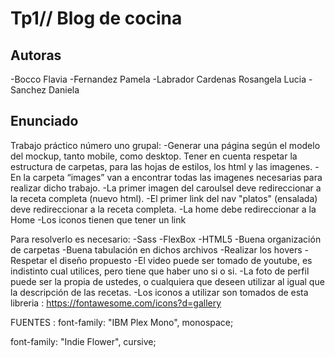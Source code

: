 # Tp1// Blog de cocina
## Autoras
-Bocco Flavia
-Fernandez Pamela
-Labrador Cardenas Rosangela Lucia
-Sanchez Daniela

## Enunciado
Trabajo práctico número uno grupal: -Generar una página según el modelo del mockup, tanto mobile, como desktop. Tener en cuenta respetar la estructura de carpetas, para las hojas de estilos, los html y las imagenes. -En la carpeta “images” van a encontrar todas las imagenes necesarias para realizar dicho trabajo. -La primer imagen del caroulsel deve redireccionar a la receta completa (nuevo html). -El primer link del nav "platos" (ensalada) deve redireccionar a la receta completa. -La home debe redireccionar a la Home -Los iconos tienen que tener un link

Para resolverlo es necesario: -Sass -FlexBox -HTML5 -Buena organización de carpetas -Buena tabulación en dichos archivos -Realizar los hovers -Respetar el diseño propuesto -El video puede ser tomado de youtube, es indistinto cual utilices, pero tiene que haber uno si o si. -La foto de perfil puede ser la propia de ustedes, o cualquiera que deseen utilizar al igual que la descripción de las recetas. -Los iconos a utilizar son tomados de esta libreria : https://fontawesome.com/icons?d=gallery

FUENTES : font-family: "IBM Plex Mono", monospace;

font-family: "Indie Flower", cursive;

